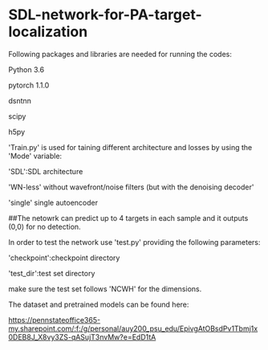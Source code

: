 # SDL-network-for-PA-target-localization
Following packages and libraries are needed for running the codes:

Python 3.6

pytorch 1.1.0

dsntnn

scipy

h5py

'Train.py' is used for taining different architecture and losses by using the 'Mode' variable:

'SDL':SDL architecture 

'WN-less' without wavefront/noise filters (but with the denoising decoder'

'single' single autoencoder

##The netowrk can predict up to 4 targets in each sample and it outputs (0,0) for no detection.

In order to test the network use 'test.py' providing the following parameters:

'checkpoint':checkpoint directory

'test_dir':test set directory

make sure the test set follows 'NCWH' for the dimensions.

The dataset and pretrained models can be found here:

https://pennstateoffice365-my.sharepoint.com/:f:/g/personal/auy200_psu_edu/EpivgAtOBsdPv1Tbmj1x0DEB8J_X8vy3ZS-qASujT3nvMw?e=EdD1tA

